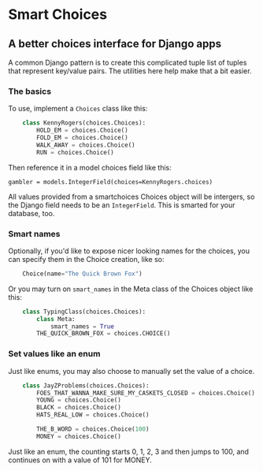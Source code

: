 #  Smart Choices

## A better choices interface for Django apps


A common Django pattern is to create this complicated tuple list of tuples that
represent key/value pairs. The utilities here help make that a bit easier.


### The basics

To use, implement a `Choices` class like this:

```python
    class KennyRogers(choices.Choices):
        HOLD_EM = choices.Choice()
        FOLD_EM = choices.Choice()
        WALK_AWAY = choices.Choice()
        RUN = choices.Choice()
```

Then reference it in a model choices field like this:

    gambler = models.IntegerField(choices=KennyRogers.choices)

All values provided from a smartchoices Choices object will be intergers, so
the Django field needs to be an `IntegerField`. This is smarted for your database, too.

### Smart names

Optionally, if you'd like to expose nicer looking names for the choices, you can specify
them in the Choice creation, like so:

```python
    Choice(name="The Quick Brown Fox")
```

Or you may turn on `smart_names` in the Meta class of the Choices object like this:

```python
    class TypingClass(choices.Choices):
        class Meta:
            smart_names = True
        THE_QUICK_BROWN_FOX = choices.CHOICE()
```

### Set values like an enum

Just like enums, you may also choose to manually set the value of a choice.

```python
    class JayZProblems(choices.Choices):
        FOES_THAT_WANNA_MAKE_SURE_MY_CASKETS_CLOSED = choices.Choice()
        YOUNG = choices.Choice()
        BLACK = choices.Choice()
        HATS_REAL_LOW = choices.Choice()

        THE_B_WORD = choices.Choice(100)
        MONEY = choices.Choice()
```

Just like an enum, the counting starts 0, 1, 2, 3 and then jumps to 100, and continues on
with a value of 101 for MONEY.

